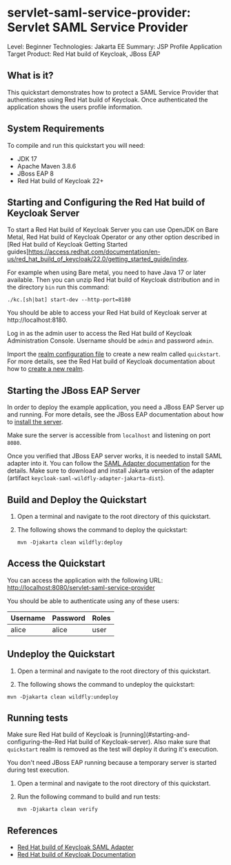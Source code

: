 servlet-saml-service-provider: Servlet SAML Service Provider
=============================================================

Level: Beginner
Technologies: Jakarta EE
Summary: JSP Profile Application
Target Product: <span>Red Hat build of Keycloak</span>, <span>JBoss EAP</span>

What is it?
-----------

This quickstart demonstrates how to protect a SAML Service Provider that authenticates using <span>Red Hat build of Keycloak</span>. 
Once authenticated the application shows the users profile information.

System Requirements
-------------------

To compile and run this quickstart you will need:

* JDK 17
* Apache Maven 3.8.6
* JBoss EAP 8
* Red Hat build of Keycloak 22+

Starting and Configuring the Red Hat build of Keycloak Server
-------------------

To start a Red Hat build of Keycloak Server you can use OpenJDK on Bare Metal, Red Hat build of Keycloak Operator or any other option described in
[Red Hat build of Keycloak Getting Started guides]https://access.redhat.com/documentation/en-us/red_hat_build_of_keycloak/22.0/getting_started_guide/index.

For example when using Bare metal, you need to have Java 17 or later available. Then you can unzip Red Hat build of Keycloak distribution and in the directory `bin` run this command:

```shell
./kc.[sh|bat] start-dev --http-port=8180
```

You should be able to access your Red Hat build of Keycloak server at http://localhost:8180.

Log in as the admin user to access the Red Hat build of Keycloak Administration Console. Username should be `admin` and password `admin`.

Import the [realm configuration file](config/realm-import.json) to create a new realm called `quickstart`.
For more details, see the Red Hat build of Keycloak documentation about how to [create a new realm](https://access.redhat.com/documentation/en-us/red_hat_build_of_keycloak/22.0/server_administration_guide/index#proc-creating-a-realm_server_administration_guide).

Starting the JBoss EAP Server
-------------------

In order to deploy the example application, you need a JBoss EAP Server up and running. For more details, see the JBoss EAP documentation about how
to [install the server](https://access.redhat.com/documentation/en-us/red_hat_jboss_enterprise_application_platform/8-beta/html-single/jboss_eap_installation_methods/index).

Make sure the server is accessible from `localhost` and listening on port `8080`.

Once you verified that JBoss EAP server works, it is needed to install SAML adapter into it. You can follow the [SAML Adapter documentation](https://access.redhat.com/documentation/en-us/red_hat_build_of_keycloak/22.0/securing_applications_and_services_guide/index#_saml_jboss_adapter)
for the details. Make sure to download and install Jakarta version of the adapter (artifact `keycloak-saml-wildfly-adapter-jakarta-dist`).


Build and Deploy the Quickstart
-------------------------------

1. Open a terminal and navigate to the root directory of this quickstart.

2. The following shows the command to deploy the quickstart:

   ````
   mvn -Djakarta clean wildfly:deploy
   ````

Access the Quickstart
----------------------

You can access the application with the following URL: <http://localhost:8080/servlet-saml-service-provider>

You should be able to authenticate using any of these users:

| Username | Password | Roles              |
|----------|----------|--------------------|
| alice    | alice    | user               |

Undeploy the Quickstart
--------------------

1. Open a terminal and navigate to the root directory of this quickstart.

2. The following shows the command to undeploy the quickstart:

````
mvn -Djakarta clean wildfly:undeploy
````

Running tests
--------------------

Make sure Red Hat build of Keycloak is [running](#starting-and-configuring-the-Red Hat build of Keycloak-server). Also make sure that `quickstart` realm is removed as the test will deploy it during it's execution.

You don't need JBoss EAP running because a temporary server is started during test execution.

1. Open a terminal and navigate to the root directory of this quickstart.

2. Run the following command to build and run tests:

   ````
   mvn -Djakarta clean verify
   ````

References
--------------------

* [Red Hat build of Keycloak SAML Adapter](https://access.redhat.com/documentation/en-us/red_hat_build_of_keycloak/22.0/securing_applications_and_services_guide/index#_saml_jboss_adapter)
* [Red Hat build of Keycloak Documentation](https://access.redhat.com/documentation/en-us/red_hat_build_of_keycloak/22.0/)
